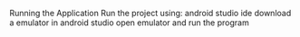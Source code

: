 Running the Application
Run the project using: android studio ide
download a emulator in android studio 
open emulator and run the program
